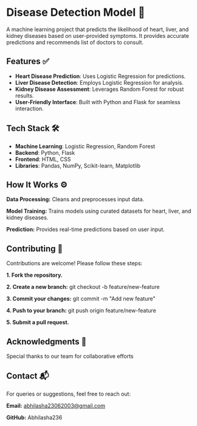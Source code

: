 # Disease Detection Model 🌟

A machine learning project that predicts the likelihood of heart, liver, and kidney diseases based on user-provided symptoms. It provides accurate predictions and recommends list of doctors to consult.

## Features ✅

- **Heart Disease Prediction**: Uses Logistic Regression for predictions.
- **Liver Disease Detection**: Employs Logistic Regression for analysis.
- **Kidney Disease Assessment**: Leverages Random Forest for robust results.
- **User-Friendly Interface**: Built with Python and Flask for seamless interaction.

## Tech Stack 🛠️

- **Machine Learning**: Logistic Regression, Random Forest
- **Backend**: Python, Flask
- **Frontend**: HTML, CSS
- **Libraries**: Pandas, NumPy, Scikit-learn, Matplotlib

## How It Works ⚙️

**Data Processing:** Cleans and preprocesses input data.

**Model Training:** Trains models using curated datasets for heart, liver, and kidney diseases.

**Prediction:** Provides real-time predictions based on user input.


## Contributing 🤝

Contributions are welcome! Please follow these steps:

**1. Fork the repository.**

**2. Create a new branch:**
    git checkout -b feature/new-feature
    
**3. Commit your changes:**
    git commit -m "Add new feature"
    
**4. Push to your branch:**
    git push origin feature/new-feature
    
**5. Submit a pull request.**


## Acknowledgments 🙌
Special thanks to our team for collaborative efforts

## Contact 📬
For queries or suggestions, feel free to reach out:

**Email:** abhilasha23062003@gmail.com

**GitHub:** Abhilasha236
